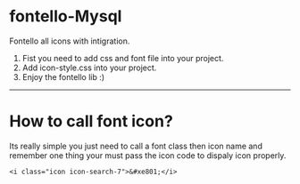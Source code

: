 # fontello-Mysql
Fontello all icons with intigration.
1) Fist you need to add css and font file into your project.
2) Add icon-style.css into your project.
3) Enjoy the fontello lib :)

----------------------------------------------------------
How to call font icon?
======================
Its really simple you just need to call a font class then icon name and remember one thing your must pass the icon code to dispaly icon properly.

``<i class="icon icon-search-7">&#xe801;</i>``
